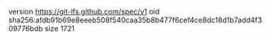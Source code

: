 version https://git-lfs.github.com/spec/v1
oid sha256:afdb91b69e8eeeb508f540caa35b8b477f6cef4ce8dc18d1b7add4f309776bdb
size 1721
